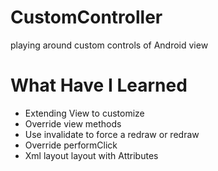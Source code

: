# CustomController
playing around custom controls of Android view

# What Have I Learned
* Extending View to customize
*	Override view methods
*	Use invalidate to force a redraw or redraw
*	Override performClick
*	Xml layout layout with Attributes
